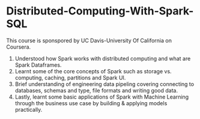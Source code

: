 # Distributed-Computing-With-Spark-SQL
This course is sponspored by UC Davis-University Of California on Coursera. 
1. Understood how Spark works with distributed computing and what are Spark Dataframes.
2. Learnt some of the core concepts of Spark such as storage vs. computing, caching, partitions and Spark UI.
3. Brief understanding of engineering data pipeling covering connecting to databases, schemas and type, file formats and writing good data.
4. Lastly, learnt some basic applications of Spark with Machine Learning through the business use case by building & applying models practically.
